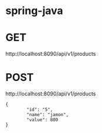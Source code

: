 # spring-java

# GET 
http://localhost:8090/api/v1/products

# POST 
http://localhost:8090/api/v1/products
  
```
{
        "id": "5",
        "name": "jamon",
        "value": 800
}
```
